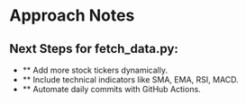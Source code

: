 # Approach Notes

## Next Steps for fetch_data.py:

- ** Add more stock tickers dynamically.
- ** Include technical indicators like SMA, EMA, RSI, MACD.
- ** Automate daily commits with GitHub Actions.
